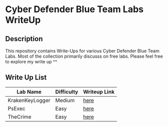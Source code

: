 # Cyber Defender Blue Team Labs WriteUp 

## Description
This repository contains Write-Ups for various Cyber Defender Blue Team Labs. Most of the collection primarily discusss on free labs. Please feel free to explore my write up ^^

## Write Up List

| Lab Name | Difficulty | Writeup Link |
| -------- | ---------- | ------------ |
| KrakenKeyLogger | Medium | [here](./KrakenKeylogger-CyberDefender-WU/README.md) |
| PsExec | Easy | [here](./PsExec-CyberDefender-Wu/) |
| TheCrime | Easy | [here](./TheCrime-CyberDefender-WU/) |

